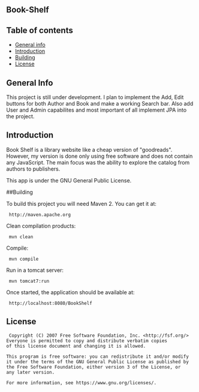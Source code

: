 ## Book-Shelf

## Table of contents
* [General info](#general-info)
* [Introduction](#introduction)
* [Building](#Building)
* [License](#license)

## General Info
This project is still under development. I plan to implement the Add, Edit buttons for both Author and Book and make a working Search bar. Also add User and Admin capabilites and most important of all implement JPA into the project. 

## Introduction
Book Shelf is a library website like a cheap version of "goodreads". However, my version is done only using free software and does not contain any JavaScript. The main focus was the ability to explore the catalog from authors to publishers.

This app is under the GNU General Public License.

##Building

To build this project you will need Maven 2. You can get it at:
 
     http://maven.apache.org

 Clean compilation products:
 
     mvn clean
     
 Compile:
 
     mvn compile
     
 Run in a tomcat server:
 
     mvn tomcat7:run
     
 Once started, the application should be available at:
 
     http://localhost:8080/BookShelf

## License
     Copyright (C) 2007 Free Software Foundation, Inc. <http://fsf.org/>
    Everyone is permitted to copy and distribute verbatim copies
    of this license document and changing it is allowed.

    This program is free software: you can redistribute it and/or modify
    it under the terms of the GNU General Public License as published by
    the Free Software Foundation, either version 3 of the License, or
    any later version.

    For more information, see https://www.gnu.org/licenses/.
